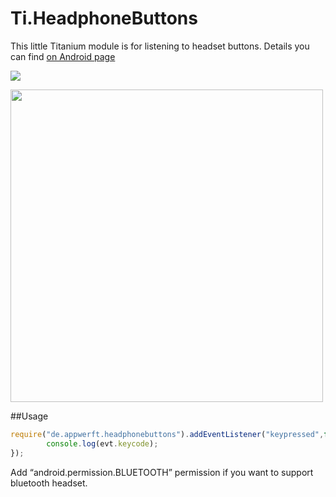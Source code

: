 Ti.HeadphoneButtons
=================

This little Titanium module is for listening to headset buttons. Details you can find [on Android page](https://source.android.com/devices/accessories/headset/specification.html)

![](https://source.android.com/devices/accessories/headset/images/headset-circuit2.png)

<img src="http://theinstructional.s3.amazonaws.com/earphones/original-earphones.jpg" width=500 />

##Usage

```javascript
require("de.appwerft.headphonebuttons").addEventListener("keypressed",function(evt){
        console.log(evt.keycode);
});
```
Add “android.permission.BLUETOOTH” permission if you want to support bluetooth headset.